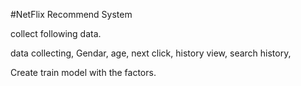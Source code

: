 #NetFlix Recommend System

collect following data.

data collecting, 
Gendar, age, next click, history view, search history,

Create train model with the factors.

